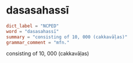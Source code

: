# dasasahassī

``` toml
dict_label = "NCPED"
word = "dasasahassī"
summary = "consisting of 10, 000 (cakkavāḷas)"
grammar_comment = "mfn."
```

consisting of 10, 000 (cakkavāḷas)

